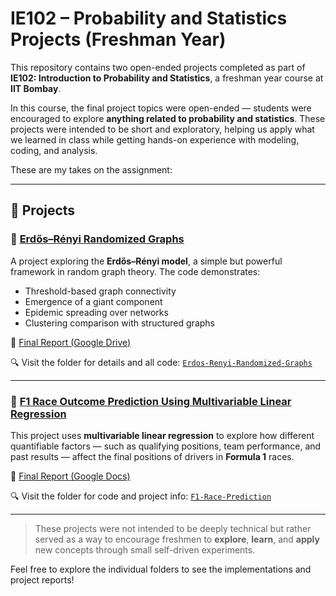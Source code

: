 # IE102 – Probability and Statistics Projects (Freshman Year)

This repository contains two open-ended projects completed as part of **IE102: Introduction to Probability and Statistics**, a freshman year course at **IIT Bombay**.

In this course, the final project topics were open-ended — students were encouraged to explore **anything related to probability and statistics**. These projects were intended to be short and exploratory, helping us apply what we learned in class while getting hands-on experience with modeling, coding, and analysis.

These are my takes on the assignment:

---

## 📁 Projects

### 🔹 [Erdős–Rényi Randomized Graphs](./Erdos-Renyi-Randomized-Graphs)
A project exploring the **Erdős–Rényi model**, a simple but powerful framework in random graph theory. The code demonstrates:

- Threshold-based graph connectivity  
- Emergence of a giant component  
- Epidemic spreading over networks  
- Clustering comparison with structured graphs

📄 [Final Report (Google Drive)](https://drive.google.com/file/d/1ar_MQXolbE5ggT5ceoJhKIKBv9WD-Sgw/view)

🔍 Visit the folder for details and all code: [`Erdos-Renyi-Randomized-Graphs`](./Erdos-Renyi-Randomized-Graphs)

---

### 🔹 [F1 Race Outcome Prediction Using Multivariable Linear Regression](./F1-Race-Prediction)
This project uses **multivariable linear regression** to explore how different quantifiable factors — such as qualifying positions, team performance, and past results — affect the final positions of drivers in **Formula 1** races.

📄 [Final Report (Google Docs)](https://docs.google.com/document/u/3/d/e/2PACX-1vSYFxjFkRq2OfeOxZKt3Vj2irzQyRKWgNlc9Kmtgc1QL6VgJ4ApefXbqTSbv2AJrdHacDBZzx1cgRvu/pub)

🔍 Visit the folder for code and project info: [`F1-Race-Prediction`](./F1-Race-Prediction)

---

> These projects were not intended to be deeply technical but rather served as a way to encourage freshmen to **explore**, **learn**, and **apply** new concepts through small self-driven experiments.

Feel free to explore the individual folders to see the implementations and project reports!
